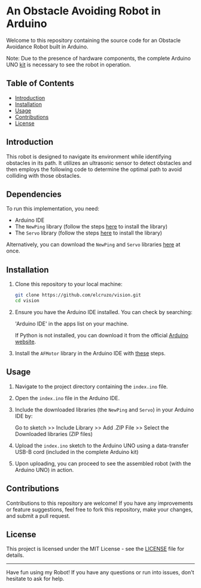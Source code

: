 # An Obstacle Avoiding Robot in Arduino

Welcome to this repository containing the source code for an Obstacle Avoidance Robot built in Arduino.

Note: Due to the presence of hardware components, the complete Arduino UNO [kit](https://store.arduino.cc/products/arduino-starter-kit-multi-language) is necessary to see the robot in operation.

## Table of Contents

- [Introduction](#introduction)
- [Installation](#installation)
- [Usage](#usage)
- [Contributions](#contributions)
- [License](#license)

## Introduction

This robot is designed to navigate its environment while identifying obstacles in its path. It utilizes an ultrasonic sensor to detect obstacles and then employs the following code to determine the optimal path to avoid colliding with those obstacles.

## Dependencies

To run this implementation, you need:

- Arduino IDE
- The `NewPing` library (follow the steps [here](https://github.com/livetronic/Arduino-NewPing) to install the library)
- The `Servo` library (follow the steps [here](https://github.com/arduino-libraries/Servo.git) to install the library)

Alternatively, you can download the `NewPing` and `Servo` libraries [here](https://drive.google.com/drive/folders/1lqiFnQzWBFHUvfqWoi74inQqqap2ES35?usp=sharing) at once.

## Installation

1. Clone this repository to your local machine:

   ```bash
   git clone https://github.com/elcruzo/vision.git
   cd vision
   ```

2. Ensure you have the Arduino IDE installed. You can check by searching:
   
   'Arduino IDE' in the apps list on your machine.

   If Python is not installed, you can download it from the official [Arduino website](https://www.arduino.cc/en/software/).

3. Install the `AFMotor` library in the Arduino IDE with [these](https://learn.adafruit.com/adafruit-motor-shield/library-install) steps.

## Usage

1. Navigate to the project directory containing the `index.ino` file.

2. Open the `index.ino` file in the Arduino IDE.

3. Include the downloaded libraries (the `NewPing` and `Servo`) in your Arduino IDE by:
   
   Go to sketch >> Include Library >> Add .ZIP File >> Select the Downloaded libraries (ZIP files)

4. Upload the `index.ino` sketch to the Arduino UNO using a data-transfer USB-B cord (included in the complete Arduino kit)

5. Upon uploading, you can proceed to see the assembled robot (with the Arduino UNO) in action.

## Contributions

Contributions to this repository are welcome! If you have any improvements or feature suggestions, feel free to fork this repository, make your changes, and submit a pull request.

## License

This project is licensed under the MIT License - see the [LICENSE](LICENSE) file for details.

---

Have fun using my Robot! If you have any questions or run into issues, don't hesitate to ask for help.
